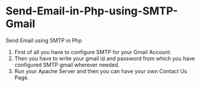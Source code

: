 # Send-Email-in-Php-using-SMTP-Gmail
Send Email using SMTP in Php
1. First of all you have to configure SMTP for your Gmail Account.
2. Then you have to write your gmail id and password from which you have configured SMTP gmail wherever needed.
3. Run your Apache Server and then you can have your own Contact Us Page.
